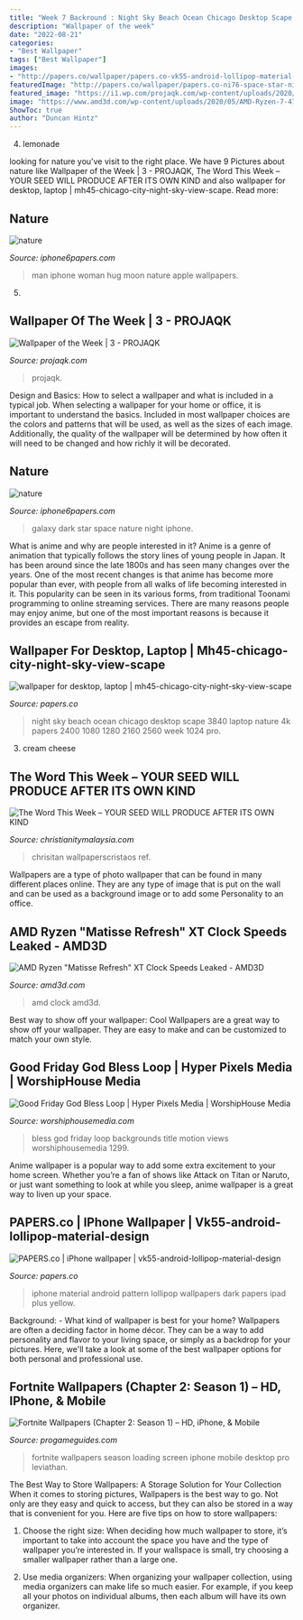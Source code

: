 ```yaml
---
title: "Week 7 Backround : Night Sky Beach Ocean Chicago Desktop Scape 3840 Laptop Nature 4k Papers 2400 1080 1280 2160 2560 Week 1024 Pro"
description: "Wallpaper of the week"
date: "2022-08-21"
categories:
- "Best Wallpaper"
tags: ["Best Wallpaper"]
images:
- "http://papers.co/wallpaper/papers.co-vk55-android-lollipop-material-design-pattern-34-iphone6-plus-wallpaper.jpg"
featuredImage: "http://papers.co/wallpaper/papers.co-ni76-space-star-night-galaxy-nature-dark-33-iphone6-wallpaper.jpg"
featured_image: "https://i1.wp.com/projaqk.com/wp-content/uploads/2020/10/week_3.jpg?resize=800%2C449&amp;ssl=1"
image: "https://www.amd3d.com/wp-content/uploads/2020/05/AMD-Ryzen-7-4700G-960x540.jpg"
ShowToc: true
author: "Duncan Hintz"
---
```



4. lemonade 

	

		
looking for nature you've visit to the right place. We have 9 Pictures about nature like Wallpaper of the Week | 3 - PROJAQK, The Word This Week – YOUR SEED WILL PRODUCE AFTER ITS OWN KIND and also wallpaper for desktop, laptop | mh45-chicago-city-night-sky-view-scape. Read more:
		
    
## Nature

<img loading=lazy src="http://papers.co/wallpaper/papers.co-ny84-love-moon-hug-man-woman-nature-33-iphone6-wallpaper.jpg" onerror="this.onerror=null;this.src='https://tse3.mm.bing.net/th?id=OIP.TzWKk5z_rp7-YLAnwvzCGQHaNL&amp;pid=15.1';" alt="nature">

_Source: iphone6papers.com_

>man iphone woman hug moon nature apple wallpapers. 

	

5.

    
## Wallpaper Of The Week | 3 - PROJAQK

<img loading=lazy src="https://i1.wp.com/projaqk.com/wp-content/uploads/2020/10/week_3.jpg?resize=800%2C449&amp;ssl=1" onerror="this.onerror=null;this.src='https://tse2.mm.bing.net/th?id=OIP.PPytbQ0-9ryLw9hKIhpoiAHaEK&amp;pid=15.1';" alt="Wallpaper of the Week | 3 - PROJAQK">

_Source: projaqk.com_

>projaqk. 

	

Design and Basics: How to select a wallpaper and what is included in a typical job.
When selecting a wallpaper for your home or office, it is important to understand the basics. Included in most wallpaper choices are the colors and patterns that will be used, as well as the sizes of each image. Additionally, the quality of the wallpaper will be determined by how often it will need to be changed and how richly it will be decorated.

    
## Nature

<img loading=lazy src="http://papers.co/wallpaper/papers.co-ni76-space-star-night-galaxy-nature-dark-33-iphone6-wallpaper.jpg" onerror="this.onerror=null;this.src='https://tse2.mm.bing.net/th?id=OIP.sGWDVO23yLaJ2r6JUZ66MwHaNL&amp;pid=15.1';" alt="nature">

_Source: iphone6papers.com_

>galaxy dark star space nature night iphone. 

	

What is anime and why are people interested in it?
Anime is a genre of animation that typically follows the story lines of young people in Japan. It has been around since the late 1800s and has seen many changes over the years. One of the most recent changes is that anime has become more popular than ever, with people from all walks of life becoming interested in it. This popularity can be seen in its various forms, from traditional Toonami programming to online streaming services. There are many reasons people may enjoy anime, but one of the most important reasons is because it provides an escape from reality.

    
## Wallpaper For Desktop, Laptop | Mh45-chicago-city-night-sky-view-scape

<img loading=lazy src="http://papers.co/wallpaper/papers.co-mh45-chicago-city-night-sky-view-scape-ocean-beach-35-3840x2160-4k-wallpaper.jpg" onerror="this.onerror=null;this.src='https://tse1.mm.bing.net/th?id=OIP.VF0BPXTxzd8sPRzfi21n9wHaEK&amp;pid=15.1';" alt="wallpaper for desktop, laptop | mh45-chicago-city-night-sky-view-scape">

_Source: papers.co_

>night sky beach ocean chicago desktop scape 3840 laptop nature 4k papers 2400 1080 1280 2160 2560 week 1024 pro. 

	

3. cream cheese 

    
## The Word This Week – YOUR SEED WILL PRODUCE AFTER ITS OWN KIND

<img loading=lazy src="https://christianitymalaysia.com/wp/wp-content/uploads/2014/09/the-fruit-of-the-Spirit-chrisitan-wallpaper_1366x768.jpg" onerror="this.onerror=null;this.src='https://tse2.mm.bing.net/th?id=OIP.ghoTvXJD76JApyPm7WnxHgHaEK&amp;pid=15.1';" alt="The Word This Week – YOUR SEED WILL PRODUCE AFTER ITS OWN KIND">

_Source: christianitymalaysia.com_

>chrisitan wallpaperscristaos ref. 

	



Wallpapers are a type of photo wallpaper that can be found in many different places online. They are any type of image that is put on the wall and can be used as a background image or to add some Personality to an office.

    
## AMD Ryzen &quot;Matisse Refresh&quot; XT Clock Speeds Leaked - AMD3D

<img loading=lazy src="https://www.amd3d.com/wp-content/uploads/2020/05/AMD-Ryzen-7-4700G-960x540.jpg" onerror="this.onerror=null;this.src='https://tse4.mm.bing.net/th?id=OIP.KY5g3vzWOoahWyPKTfYqkAHaEK&amp;pid=15.1';" alt="AMD Ryzen &quot;Matisse Refresh&quot; XT Clock Speeds Leaked - AMD3D">

_Source: amd3d.com_

>amd clock amd3d. 

	

Best way to show off your wallpaper:
Cool Wallpapers are a great way to show off your wallpaper. They are easy to make and can be customized to match your own style.

    
## Good Friday God Bless Loop | Hyper Pixels Media | WorshipHouse Media

<img loading=lazy src="https://worshiphousemedia.s3.amazonaws.com/images/main/s/mo/hpm/mo/goodfridaygodblessloop.jpg" onerror="this.onerror=null;this.src='https://tse1.mm.bing.net/th?id=OIP.2EY8_W69kXDDeEKtav_3_AHaFj&amp;pid=15.1';" alt="Good Friday God Bless Loop | Hyper Pixels Media | WorshipHouse Media">

_Source: worshiphousemedia.com_

>bless god friday loop backgrounds title motion views worshiphousemedia 1299. 

	

Anime wallpaper is a popular way to add some extra excitement to your home screen. Whether you’re a fan of shows like Attack on Titan or Naruto, or just want something to look at while you sleep, anime wallpaper is a great way to liven up your space.

    
## PAPERS.co | IPhone Wallpaper | Vk55-android-lollipop-material-design

<img loading=lazy src="http://papers.co/wallpaper/papers.co-vk55-android-lollipop-material-design-pattern-34-iphone6-plus-wallpaper.jpg" onerror="this.onerror=null;this.src='https://tse3.mm.bing.net/th?id=OIP.d3uMRmJiBbjfk6nt8O16swHaNK&amp;pid=15.1';" alt="PAPERS.co | iPhone wallpaper | vk55-android-lollipop-material-design">

_Source: papers.co_

>iphone material android pattern lollipop wallpapers dark papers ipad plus yellow. 

	

Background: - What kind of wallpaper is best for your home?
Wallpapers are often a deciding factor in home décor. They can be a way to add personality and flavor to your living space, or simply as a backdrop for your pictures. Here, we'll take a look at some of the best wallpaper options for both personal and professional use.

    
## Fortnite Wallpapers (Chapter 2: Season 1) – HD, IPhone, &amp; Mobile

<img loading=lazy src="https://progameguides.com/wp-content/uploads/2018/05/fortnite-1920x1080-wallpaper-leviathan.jpg" onerror="this.onerror=null;this.src='https://tse3.mm.bing.net/th?id=OIP.1NcypSKehawPHNE00fu6ZQHaEK&amp;pid=15.1';" alt="Fortnite Wallpapers (Chapter 2: Season 1) – HD, iPhone, &amp; Mobile">

_Source: progameguides.com_

>fortnite wallpapers season loading screen iphone mobile desktop pro leviathan. 

	

The Best Way to Store Wallpapers: A Storage Solution for Your Collection
When it comes to storing pictures, Wallpapers is the best way to go. Not only are they easy and quick to access, but they can also be stored in a way that is convenient for you. Here are five tips on how to store wallpapers:
1) Choose the right size: When deciding how much wallpaper to store, it’s important to take into account the space you have and the type of wallpaper you’re interested in. If your wallspace is small, try choosing a smaller wallpaper rather than a large one.

2) Use media organizers: When organizing your wallpaper collection, using media organizers can make life so much easier. For example, if you keep all your photos on individual albums, then each album will have its own organizer.

